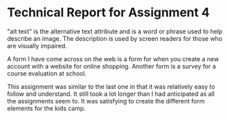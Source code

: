 <h1>Technical Report for Assignment 4</h1>
<p>
"alt text" is the alternative text attribute and is a word or phrase
used to help describe an image. The description is used by screen readers for those who are visually impaired.
</p>
<p>
A form I have come across on the web is a form for when you create
a new account with a website for online shopping. Another form is a survey for a course evaluation at school.
</p>
<p>
This assignment was similar to the last one in that it was relatively easy to follow and understand. It still took a lot longer than I had anticipated as all the assignments seem to. It was satisfying to create the different form elements for the kids camp.</p>
